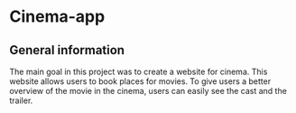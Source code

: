 # Cinema-app
## General information
The main goal in this project was to create a website for cinema. This website allows users to book places for movies. To give users a better overview of the movie in the cinema, users can easily see the cast and the trailer.

